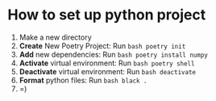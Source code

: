 # How to set up python project  
1. Make a new directory  
2. **Create** New Poetry Project: Run ```bash poetry init```  
3. **Add** new dependencies: Run ```bash poetry install numpy```  
4. **Activate** virtual environment: Run ```bash poetry shell```  
5. **Deactivate** virtual environment: Run ```bash deactivate```  
6. **Format** python files: Run ```bash black .```  
7. =)  
